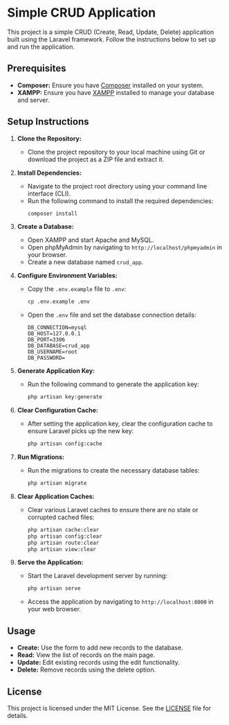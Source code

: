 # Simple CRUD Application

This project is a simple CRUD (Create, Read, Update, Delete) application built using the Laravel framework. Follow the instructions below to set up and run the application.

## Prerequisites

- **Composer:** Ensure you have [Composer](https://getcomposer.org/) installed on your system.
- **XAMPP:** Ensure you have [XAMPP](https://www.apachefriends.org/index.html) installed to manage your database and server.

## Setup Instructions

1. **Clone the Repository:**
   - Clone the project repository to your local machine using Git or download the project as a ZIP file and extract it.

2. **Install Dependencies:**
   - Navigate to the project root directory using your command line interface (CLI).
   - Run the following command to install the required dependencies:
     ```bash
     composer install
     ```

3. **Create a Database:**
   - Open XAMPP and start Apache and MySQL.
   - Open phpMyAdmin by navigating to `http://localhost/phpmyadmin` in your browser.
   - Create a new database named `crud_app`.

4. **Configure Environment Variables:**
   - Copy the `.env.example` file to `.env`:
     ```bash
     cp .env.example .env
     ```
   - Open the `.env` file and set the database connection details:
     ```dotenv
     DB_CONNECTION=mysql
     DB_HOST=127.0.0.1
     DB_PORT=3306
     DB_DATABASE=crud_app
     DB_USERNAME=root
     DB_PASSWORD=
     ```

5. **Generate Application Key:**
   - Run the following command to generate the application key:
     ```bash
     php artisan key:generate
     ```
     
5. **Clear Configuration Cache:**
   - After setting the application key, clear the configuration cache to ensure Laravel picks up the new key:
     ```bash
     php artisan config:cache
     ```
     
6. **Run Migrations:**
   - Run the migrations to create the necessary database tables:
     ```bash
     php artisan migrate
     ```

6. **Clear Application Caches:**
   - Clear various Laravel caches to ensure there are no stale or corrupted cached files:
     ```bash
     php artisan cache:clear
     php artisan config:clear
     php artisan route:clear
     php artisan view:clear
     ```
     
8. **Serve the Application:**
   - Start the Laravel development server by running:
     ```bash
     php artisan serve
     ```
   - Access the application by navigating to `http://localhost:8000` in your web browser.

## Usage

- **Create:** Use the form to add new records to the database.
- **Read:** View the list of records on the main page.
- **Update:** Edit existing records using the edit functionality.
- **Delete:** Remove records using the delete option.

## License

This project is licensed under the MIT License. See the [LICENSE](LICENSE) file for details.
